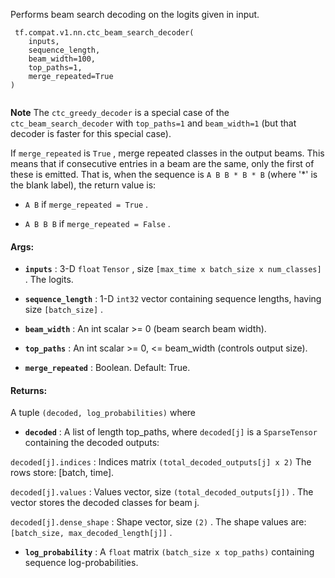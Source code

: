 Performs beam search decoding on the logits given in input.



```
 tf.compat.v1.nn.ctc_beam_search_decoder(
    inputs,
    sequence_length,
    beam_width=100,
    top_paths=1,
    merge_repeated=True
)
 
```

**Note**  The  `ctc_greedy_decoder`  is a special case of the
 `ctc_beam_search_decoder`  with  `top_paths=1`  and  `beam_width=1`  (but
that decoder is faster for this special case).

If  `merge_repeated`  is  `True` , merge repeated classes in the output beams.
This means that if consecutive entries in a beam are the same,
only the first of these is emitted.  That is, when the sequence is
 `A B B * B * B`  (where '*' is the blank label), the return value is:


-  `A B`  if  `merge_repeated = True` .

-  `A B B B`  if  `merge_repeated = False` .



#### Args:

- **`inputs`** : 3-D  `float`   `Tensor` , size  `[max_time x batch_size x num_classes]` .
The logits.

- **`sequence_length`** : 1-D  `int32`  vector containing sequence lengths, having size
 `[batch_size]` .

- **`beam_width`** : An int scalar >= 0 (beam search beam width).

- **`top_paths`** : An int scalar >= 0, <= beam_width (controls output size).

- **`merge_repeated`** : Boolean.  Default: True.



#### Returns:
A tuple  `(decoded, log_probabilities)`  where


- **`decoded`** : A list of length top_paths, where  `decoded[j]` 
is a  `SparseTensor`  containing the decoded outputs:

 `decoded[j].indices` : Indices matrix  `(total_decoded_outputs[j] x 2)` 
The rows store: [batch, time].

 `decoded[j].values` : Values vector, size  `(total_decoded_outputs[j])` .
The vector stores the decoded classes for beam j.

 `decoded[j].dense_shape` : Shape vector, size  `(2)` .
The shape values are:  `[batch_size, max_decoded_length[j]]` .



- **`log_probability`** : A  `float`  matrix  `(batch_size x top_paths)`  containing
sequence log-probabilities.



